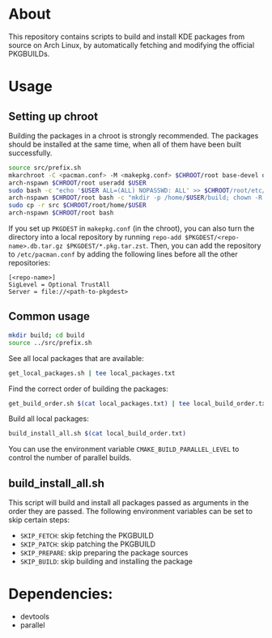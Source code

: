 # About

This repository contains scripts to build and install KDE packages from source on Arch Linux, by automatically fetching and modifying the official PKGBUILDs.

# Usage

## Setting up chroot

Building the packages in a chroot is strongly recommended.
The packages should be installed at the same time, when all of them have been built successfully.
```bash
source src/prefix.sh
mkarchroot -C <pacman.conf> -M <makepkg.conf> $CHROOT/root base-devel devtools parallel
arch-nspawn $CHROOT/root useradd $USER
sudo bash -c "echo '$USER ALL=(ALL) NOPASSWD: ALL' >> $CHROOT/root/etc/sudoers"
arch-nspawn $CHROOT/root bash -c "mkdir -p /home/$USER/build; chown -R $USER:$USER /home/$USER"
sudo cp -r src $CHROOT/root/home/$USER
arch-nspawn $CHROOT/root bash
```

If you set up `PKGDEST` in `makepkg.conf` (in the chroot), you can also turn the directory into a local repository by running `repo-add $PKGDEST/<repo-name>.db.tar.gz $PKGDEST/*.pkg.tar.zst`.
Then, you can add the repository to `/etc/pacman.conf` by adding the following lines before all the other repositories:
```
[<repo-name>]
SigLevel = Optional TrustAll
Server = file://<path-to-pkgdest>
```

## Common usage

```bash
mkdir build; cd build
source ../src/prefix.sh
```

See all local packages that are available:
```bash
get_local_packages.sh | tee local_packages.txt
```

Find the correct order of building the packages:
```bash
get_build_order.sh $(cat local_packages.txt) | tee local_build_order.txt
```

Build all local packages:
```bash
build_install_all.sh $(cat local_build_order.txt)
```
You can use the environment variable `CMAKE_BUILD_PARALLEL_LEVEL` to control the number of parallel builds.

## build_install_all.sh

This script will build and install all packages passed as arguments in the order they are passed.
The following environment variables can be set to skip certain steps:
- `SKIP_FETCH`: skip fetching the PKGBUILD
- `SKIP_PATCH`: skip patching the PKGBUILD
- `SKIP_PREPARE`: skip preparing the package sources
- `SKIP_BUILD`: skip building and installing the package

# Dependencies:

- devtools
- parallel
